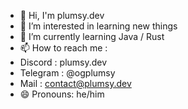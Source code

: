 - 👋 Hi, I'm plumsy.dev
- 👀 I’m interested in learning new things
- 🌱 I’m currently learning Java / Rust
- 📫 How to reach me :
- Discord : plumsy.dev
- Telegram : @ogplumsy
- Mail : contact@plumsy.dev
- 😄 Pronouns: he/him

